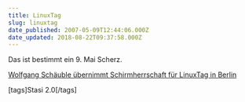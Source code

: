 ```yaml
---
title: LinuxTag
slug: linuxtag
date_published: 2007-05-09T12:44:06.000Z
date_updated: 2018-08-22T09:37:58.000Z
---
```


Das ist bestimmt ein 9. Mai Scherz.

[Wolfgang Schäuble übernimmt Schirmherrschaft für LinuxTag in Berlin](http://www.linuxtag.org/2007/de/presse/pressemitteilungen/newsitem/article/bundesinnenminister-ubernimmt-schirmherrschaft-fur-linuxtag-in-der-hauptstadt.html)

[tags]Stasi 2.0[/tags]
